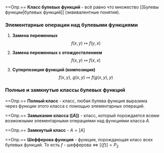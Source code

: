 ==Опр.== **Класс булевых функций** - всё равно что множество [[Булевы функции|булевых функций]] (эквивалентные понятия).

### Элементарные операции над булевыми функциями

1) **Замена переменных**
$$f(x, y) \mapsto f(y, x)$$

2) **Замена переменных с отождествлением**
$$f(x, y) \mapsto f(x, x)$$

3) **Суперпозиция функций (композиция)**
$$f(x, y),\ g(x, y) \mapsto f(g(x, y), y)$$

### Полные и замкнутые классы булевых функций

==Опр.== **Полный класс** - класс, любая булева функция выразима через функции этого класса с помощью элементарных операций.

==Опр.== **Замыкание класса ($[A]$)** - класс, который порождается всеми возможными элементарными операциями над функциями класса $A$.

==Опр.== **Замкнутый класс** - $A = [A]$

==Опр.== **Шефферова функция** - функция, порождающая класс всех булевых функций. То есть $f$ - шефферова $\Leftrightarrow$ $[\{f\}] = P_2$

